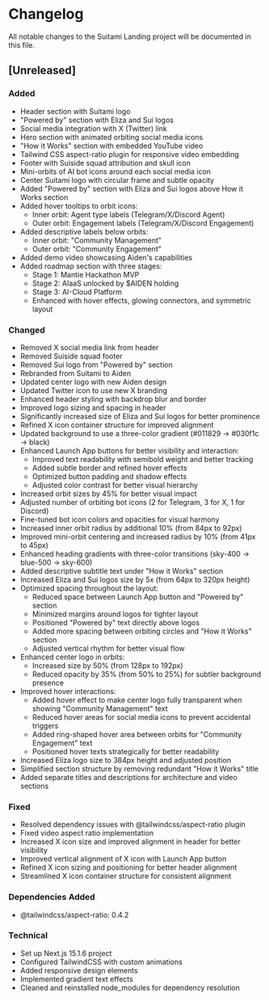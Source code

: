 # Changelog

All notable changes to the Suitami Landing project will be documented in this file.

## [Unreleased]

### Added
- Header section with Suitami logo
- "Powered by" section with Eliza and Sui logos
- Social media integration with X (Twitter) link
- Hero section with animated orbiting social media icons
- "How it Works" section with embedded YouTube video
- Tailwind CSS aspect-ratio plugin for responsive video embedding
- Footer with Suiside squad attribution and skull icon
- Mini-orbits of AI bot icons around each social media icon
- Center Suitami logo with circular frame and subtle opacity
- Added "Powered by" section with Eliza and Sui logos above How it Works section
- Added hover tooltips to orbit icons:
  - Inner orbit: Agent type labels (Telegram/X/Discord Agent)
  - Outer orbit: Engagement labels (Telegram/X/Discord Engagement)
- Added descriptive labels below orbits:
  - Inner orbit: "Community Management"
  - Outer orbit: "Community Engagement"
- Added demo video showcasing Aiden's capabilities
- Added roadmap section with three stages:
  - Stage 1: Mantie Hackathon MVP
  - Stage 2: AIaaS unlocked by $AIDEN holding
  - Stage 3: AI-Cloud Platform
  - Enhanced with hover effects, glowing connectors, and symmetric layout

### Changed
- Removed X social media link from header
- Removed Suiside squad footer
- Removed Sui logo from "Powered by" section
- Rebranded from Suitami to Aiden
- Updated center logo with new Aiden design
- Updated Twitter icon to use new X branding
- Enhanced header styling with backdrop blur and border
- Improved logo sizing and spacing in header
- Significantly increased size of Eliza and Sui logos for better prominence
- Refined X icon container structure for improved alignment
- Updated background to use a three-color gradient (#011829 → #030f1c → black)
- Enhanced Launch App buttons for better visibility and interaction:
  - Improved text readability with semibold weight and better tracking
  - Added subtle border and refined hover effects
  - Optimized button padding and shadow effects
  - Adjusted color contrast for better visual hierarchy
- Increased orbit sizes by 45% for better visual impact
- Adjusted number of orbiting bot icons (2 for Telegram, 3 for X, 1 for Discord)
- Fine-tuned bot icon colors and opacities for visual harmony
- Increased inner orbit radius by additional 10% (from 84px to 92px)
- Improved mini-orbit centering and increased radius by 10% (from 41px to 45px)
- Enhanced heading gradients with three-color transitions (sky-400 → blue-500 → sky-600)
- Added descriptive subtitle text under "How it Works" section
- Increased Eliza and Sui logos size by 5x (from 64px to 320px height)
- Optimized spacing throughout the layout:
  - Reduced space between Launch App button and "Powered by" section
  - Minimized margins around logos for tighter layout
  - Positioned "Powered by" text directly above logos
  - Added more spacing between orbiting circles and "How it Works" section
  - Adjusted vertical rhythm for better visual flow
- Enhanced center logo in orbits:
  - Increased size by 50% (from 128px to 192px)
  - Reduced opacity by 35% (from 50% to 25%) for subtler background presence
- Improved hover interactions:
  - Added hover effect to make center logo fully transparent when showing "Community Management" text
  - Reduced hover areas for social media icons to prevent accidental triggers
  - Added ring-shaped hover area between orbits for "Community Engagement" text
  - Positioned hover texts strategically for better readability
- Increased Eliza logo size to 384px height and adjusted position
- Simplified section structure by removing redundant "How it Works" title
- Added separate titles and descriptions for architecture and video sections

### Fixed
- Resolved dependency issues with @tailwindcss/aspect-ratio plugin
- Fixed video aspect ratio implementation
- Increased X icon size and improved alignment in header for better visibility
- Improved vertical alignment of X icon with Launch App button
- Refined X icon sizing and positioning for better header alignment
- Streamlined X icon container structure for consistent alignment

### Dependencies Added
- @tailwindcss/aspect-ratio: 0.4.2

### Technical
- Set up Next.js 15.1.6 project
- Configured TailwindCSS with custom animations
- Added responsive design elements
- Implemented gradient text effects
- Cleaned and reinstalled node_modules for dependency resolution 